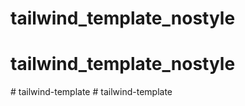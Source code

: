 # tailwind_template_nostyle
# tailwind_template_nostyle
#   t a i l w i n d - t e m p l a t e  
 #   t a i l w i n d - t e m p l a t e  
 